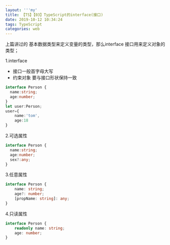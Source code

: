 ```yaml
---
layout: '''my'
title: 【TS】【03】TypeScript的interface(接口)
date: 2019-10-12 10:34:24
tags: TypeScript
categories: web
---
```

上篇讲过的 基本数据类型来定义变量的类型，那么interface 接口用来定义对象的类型；

1.interface
- 接口一般首字母大写
- 约束对象 要与接口形状保持一致

```typescript
interface Person {
  name:string;
  age:number;
}
let user:Person;
user={
    name:'tom',
    age:18
}
```
2.可选属性
```typescript
interface Person {
  name:string;
  age:number;
  sex?:any;
}
```
3.任意属性
```typescript
interface Person {
    name: string;
    age?: number;
    [propName: string]: any;
}
```
4.只读属性
```typescript
interface Person {
    readonly name: string;
    age: number;
}
```

